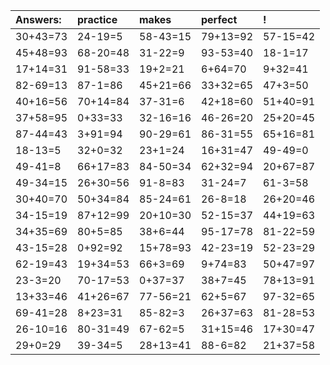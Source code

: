 | Answers: | practice | makes | perfect | ! |
| :--- | :--- | :--- | :--- | :--- |
| 30+43=73 | 24-19=5 | 58-43=15 | 79+13=92 | 57-15=42 | 
| 45+48=93 | 68-20=48 | 31-22=9 | 93-53=40 | 18-1=17 | 
| 17+14=31 | 91-58=33 | 19+2=21 | 6+64=70 | 9+32=41 | 
| 82-69=13 | 87-1=86 | 45+21=66 | 33+32=65 | 47+3=50 | 
| 40+16=56 | 70+14=84 | 37-31=6 | 42+18=60 | 51+40=91 | 
| 37+58=95 | 0+33=33 | 32-16=16 | 46-26=20 | 25+20=45 | 
| 87-44=43 | 3+91=94 | 90-29=61 | 86-31=55 | 65+16=81 | 
| 18-13=5 | 32+0=32 | 23+1=24 | 16+31=47 | 49-49=0 | 
| 49-41=8 | 66+17=83 | 84-50=34 | 62+32=94 | 20+67=87 | 
| 49-34=15 | 26+30=56 | 91-8=83 | 31-24=7 | 61-3=58 | 
| 30+40=70 | 50+34=84 | 85-24=61 | 26-8=18 | 26+20=46 | 
| 34-15=19 | 87+12=99 | 20+10=30 | 52-15=37 | 44+19=63 | 
| 34+35=69 | 80+5=85 | 38+6=44 | 95-17=78 | 81-22=59 | 
| 43-15=28 | 0+92=92 | 15+78=93 | 42-23=19 | 52-23=29 | 
| 62-19=43 | 19+34=53 | 66+3=69 | 9+74=83 | 50+47=97 | 
| 23-3=20 | 70-17=53 | 0+37=37 | 38+7=45 | 78+13=91 | 
| 13+33=46 | 41+26=67 | 77-56=21 | 62+5=67 | 97-32=65 | 
| 69-41=28 | 8+23=31 | 85-82=3 | 26+37=63 | 81-28=53 | 
| 26-10=16 | 80-31=49 | 67-62=5 | 31+15=46 | 17+30=47 | 
| 29+0=29 | 39-34=5 | 28+13=41 | 88-6=82 | 21+37=58 | 

